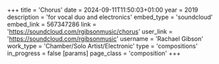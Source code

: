 +++
title = 'Chorus'
date = 2024-09-11T11:50:03+01:00
year = 2019
description = 'for vocal duo and electronics'
embed_type = 'soundcloud'
embed_link = 567347286
link = 'https://soundcloud.com/rgibsonmusic/chorus'
user_link = 'https://soundcloud.com/rgibsonmusic'
username = 'Rachael Gibson'
work_type = 'Chamber/Solo Artist/Electronic'
type = 'compositions'
in_progress = false
[params]
    page_class = 'composition'
+++